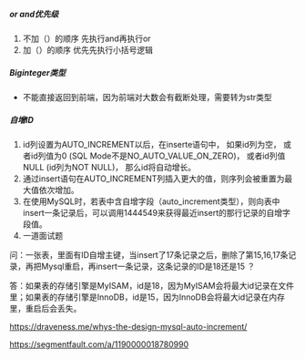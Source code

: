 ##### or and优先级
1. 不加（）的顺序
先执行and再执行or
2. 加（）的顺序
优先先执行小括号逻辑

#####  Biginteger类型

- 不能直接返回到前端，因为前端对大数会有截断处理，需要转为str类型

##### 自增ID

1. id列设置为AUTO_INCREMENT以后，在inserte语句中， 如果id列为空， 或者id列值为0 (SQL Mode不是NO_AUTO_VALUE_ON_ZERO)， 或者id列值NULL (id列为NOT NULL)， 那么id将自动增长。
2. 通过insert语句在AUTO_INCREMENT列插入更大的值，则序列会被重置为最大值依次增加。
3. 在使用MySQL时，若表中含自增字段（auto_increment类型），则向表中insert一条记录后，可以调用1444549来获得最近insert的那行记录的自增字段值。
4. 一道面试题

问：一张表，里面有ID自增主键，当insert了17条记录之后，删除了第15,16,17条记录，再把Mysql重启，再insert一条记录，这条记录的ID是18还是15 ？

答：如果表的存储引擎是MyISAM，id是18，因为MyISAM会将最大id记录在文件里；如果表的存储引擎是InnoDB，id是15，因为InnoDB会将最大id记录在内存里，重启后会丢失。

https://draveness.me/whys-the-design-mysql-auto-increment/

https://segmentfault.com/a/1190000018780990